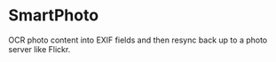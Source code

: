 # SmartPhoto
OCR photo content into EXIF fields and then resync back up to a photo server like Flickr.
